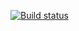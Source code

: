 [![Build status](https://build.appcenter.ms/v0.1/apps/ba1412fb-047b-49fe-be5a-63c2c4285840/branches/dev/badge)](https://appcenter.ms)
